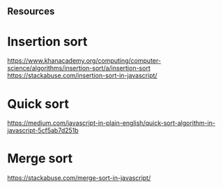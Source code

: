 ## Resources

# Insertion sort

https://www.khanacademy.org/computing/computer-science/algorithms/insertion-sort/a/insertion-sort
https://stackabuse.com/insertion-sort-in-javascript/

# Quick sort

https://medium.com/javascript-in-plain-english/quick-sort-algorithm-in-javascript-5cf5ab7d251b

# Merge sort

https://stackabuse.com/merge-sort-in-javascript/
